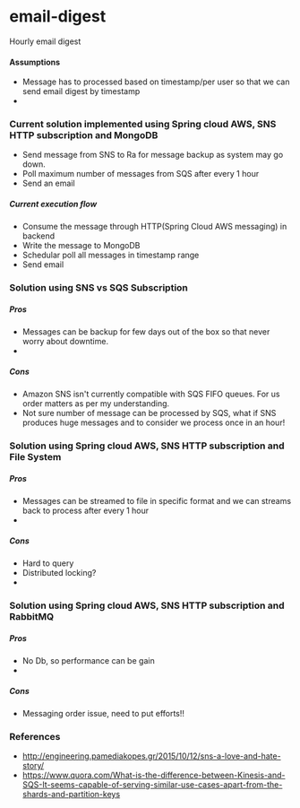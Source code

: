 # email-digest
Hourly email digest

#### Assumptions
* Message has to processed based on timestamp/per user so that we can send email digest by timestamp
* 

### Current solution implemented using Spring cloud AWS, SNS HTTP subscription and MongoDB
* Send message from SNS to Ra for message backup as system may go down.
* Poll maximum number of messages from SQS after every 1 hour 
* Send an email
##### Current execution flow
* Consume the message through HTTP(Spring Cloud AWS messaging) in backend
* Write the message to MongoDB
* Schedular poll all messages in timestamp range
* Send email 

### Solution using SNS vs SQS Subscription 
##### Pros
* Messages can be backup for few days out of the box so that never worry about downtime.
* 
##### Cons
* Amazon SNS isn't currently compatible with SQS FIFO queues. For us order matters as per my understanding.
* Not sure number of message can be processed by SQS, what if SNS produces huge messages and to consider we process once in an hour!

### Solution using Spring cloud AWS, SNS HTTP subscription and File System 
##### Pros
* Messages can be streamed to file in specific format and we can streams back to process after every 1 hour
* 
##### Cons
* Hard to query
* Distributed locking?
* 

### Solution using Spring cloud AWS, SNS HTTP subscription and RabbitMQ 
##### Pros
* No Db, so performance can be gain
* 
##### Cons
* Messaging order issue, need to put efforts!!


### References
* http://engineering.pamediakopes.gr/2015/10/12/sns-a-love-and-hate-story/  
* https://www.quora.com/What-is-the-difference-between-Kinesis-and-SQS-It-seems-capable-of-serving-similar-use-cases-apart-from-the-shards-and-partition-keys
 